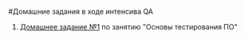 #Домашние задания в ходе интенсива QA
1. [Домашнее задание №1](/Homework_1/) по занятию "Основы тестирования ПО"